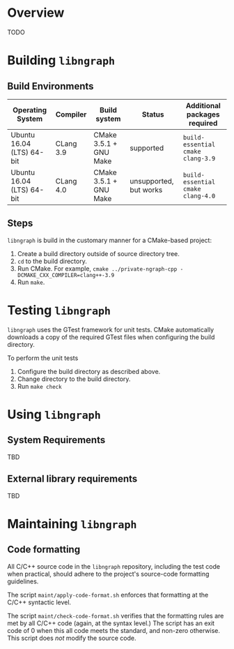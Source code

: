 # Overview
TODO

# Building `libngraph`

## Build Environments

| Operating System            | Compiler  | Build system           | Status                 | Additional packages required      |
| --------------------------- | --------- | ---------------------- | ---------------------- | --------------------------------- |
| Ubuntu 16.04 (LTS) 64-bit   | CLang 3.9 | CMake 3.5.1 + GNU Make | supported              | `build-essential cmake clang-3.9` |
| Ubuntu 16.04 (LTS) 64-bit   | CLang 4.0 | CMake 3.5.1 + GNU Make | unsupported, but works | `build-essential cmake clang-4.0` |

## Steps

`libngraph` is build in the customary manner for a CMake-based project:

1. Create a build directory outside of source directory tree.
2. `cd` to the build directory.
3. Run CMake.  For example, `cmake ../private-ngraph-cpp -DCMAKE_CXX_COMPILER=clang++-3.9`
4. Run `make`.

# Testing `libngraph`

`libngraph` uses the GTest framework for unit tests.   CMake automatically downloads a
copy of the required GTest files when configuring the build directory.

To perform the unit tests

1. Configure the build directory as described above.
2. Change directory to the build directory.
3. Run `make check`

# Using `libngraph`

## System Requirements
TBD

## External library requirements
TBD

# Maintaining `libngraph`

## Code formatting
All C/C++ source code in the `libngraph` repository, including the test code when practical,
should adhere to the project's source-code formatting guidelines.

The script `maint/apply-code-format.sh` enforces that formatting at the C/C++ syntactic level.

The script `maint/check-code-format.sh` verifies that the formatting rules are met by all C/C++
code (again, at the syntax level.)  The script has an exit code of 0 when this all code meets
the standard, and non-zero otherwise.  This script does _not_ modify the source code.

